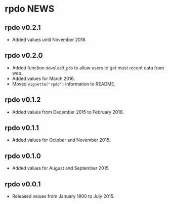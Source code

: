 # rpdo NEWS

## rpdo v0.2.1

- Added values until November 2016.

## rpdo v0.2.0

- Added function `download_pdo` to allow users to get most recent data from web.
- Added values for March 2016.
- Moved `vignette("rpdo")` information to README.

## rpdo v0.1.2

- Added values from December 2015 to February 2016.

## rpdo v0.1.1

- Added values for October and November 2015.

## rpdo v0.1.0

- Added values for August and September 2015.

## rpdo v0.0.1

- Released values from January 1900 to July 2015.
